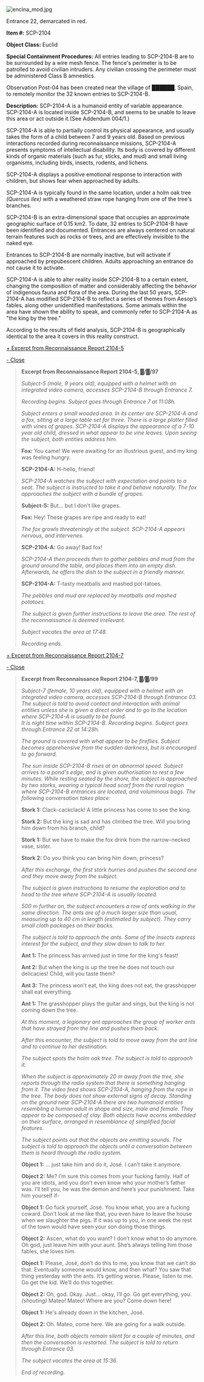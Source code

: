 ![encina_mod.jpg](http://scp-wiki.wdfiles.com/local--files/scp-2104/encina_mod.jpg)

Entrance 22, demarcated in red.

**Item #:** SCP-2104

**Object Class:** Euclid

**Special Containment Procedures:** All entries leading to SCP-2104-B are to be surrounded by a wire mesh fence. The fence's perimeter is to be patrolled to avoid civilian intruders. Any civilian crossing the perimeter must be administered Class B amnestics.

Observation Post-04 has been created near the village of ██████, Spain, to remotely monitor the 32 known entries to SCP-2104-B.

**Description:** SCP-2104-A is a humanoid entity of variable appearance. SCP-2104-A is located inside SCP-2104-B, and seems to be unable to leave this area or act outside it.(See Addendum 004/1.)

SCP-2104-A is able to partially control its physical appearance, and usually takes the form of a child between 7 and 9 years old. Based on previous interactions recorded during reconnaissance missions, SCP-2104-A presents symptoms of intellectual disability. Its body is covered by different kinds of organic materials (such as fur, sticks, and mud) and small living organisms, including birds, insects, rodents, and lichens.

SCP-2104-A displays a positive emotional response to interaction with children, but shows fear when approached by adults.

SCP-2104-A is typically found in the same location, under a holm oak tree _(Quercus ilex)_ with a weathered straw rope hanging from one of the tree's branches.

SCP-2104-B is an extra-dimensional space that occupies an approximate geographic surface of 0.15 km2. To date, 32 entries to SCP-2104-B have been identified and documented. Entrances are always centered on natural terrain features such as rocks or trees, and are effectively invisible to the naked eye.

Entrances to SCP-2104-B are normally inactive, but will activate if approached by prepubescent children. Adults approaching an entrance do not cause it to activate.

SCP-2104-A is able to alter reality inside SCP-2104-B to a certain extent, changing the composition of matter and considerably affecting the behavior of indigenous fauna and flora of the area. During the last 50 years, SCP-2104-A has modified SCP-2104-B to reflect a series of themes from Aesop’s fables, along other unidentified manifestations. Some animals within the area have shown the ability to speak, and commonly refer to SCP-2104-A as "the king by the tree."

According to the results of field analysis, SCP-2104-B is geographically identical to the area it covers in this reality construct.

[+ Excerpt from Reconnaissance Report 2104-5](javascript:;)

[\- Close](javascript:;)

> **Excerpt from Reconnaissance Report 2104-5, █/█/97**
> 
> _Subject-5 (male, 9 years old), equipped with a helmet with an integrated video camera, accesses SCP-2104-B through Entrance 7._
> 
> _Recording begins. Subject goes through Entrance 7 at 11:08h._
> 
> _Subject enters a small wooded area. In its center are SCP-2104-A and a fox, sitting at a large table set for three. There is a large platter filled with vines of grapes. SCP-2104-A displays the appearance of a 7-10 year old child, dressed in what appear to be vine leaves. Upon seeing the subject, both entities address him._
> 
> **Fox:** You came! We were awaiting for an illustrious guest, and my king was feeling hungry.
> 
> **SCP-2104-A:** H-hello, friend!
> 
> _SCP-2104-A watches the subject with expectation and points to a seat. The subject is instructed to take it and behave naturally. The fox approaches the subject with a bundle of grapes._
> 
> **Subject-5:** But… but I don't like grapes.
> 
> **Fox:** Hey! These grapes are ripe and ready to eat!
> 
> _The fox growls threateningly at the subject. SCP-2104-A appears nervous, and intervenes._
> 
> **SCP-2104-A:** Go away! Bad fox!
> 
> _SCP-2104-A then proceeds then to gather pebbles and mud from the ground around the table, and places them into an empty dish. Afterwards, he offers the dish to the subject in a friendly manner._
> 
> **SCP-2104-A:** T-tasty meatballs and mashed pot-tatoes.
> 
> _The pebbles and mud are replaced by meatballs and mashed potatoes._
> 
> _The subject is given further instructions to leave the area. The rest of the reconnaissance is deemed irrelevant._
> 
> _Subject vacates the area at 17:48._
> 
> _Recording ends._

[+ Excerpt from Reconnaissance Report 2104-7](javascript:;)

[\- Close](javascript:;)

> **Excerpt from Reconnaissance Report 2104-7, █/█/99**
> 
> _Subject-7 (female, 10 years old), equipped with a helmet with an integrated video camera, accesses SCP-2104-B through Entrance 03. The subject is told to avoid contact and interaction with animal entities unless she is given a direct order and to go to the location where SCP-2104-A is usually to be found._  
> _It is night time within SCP-2104-B. Recording begins. Subject goes through Entrance 22 at 14:28h._
> 
> _The ground is covered with what appear to be fireflies. Subject becomes apprehensive from the sudden darkness, but is encouraged to go forward._
> 
> _The sun inside SCP-2104-B rises at an abnormal speed. Subject arrives to a pond's edge, and is given authorisation to rest a few minutes. While resting seated by the shore, the subject is approached by two storks, wearing a typical head scarf from the rural region where SCP-2104-B entrances are located, and voluminous bags. The following conversation takes place:_
> 
> **Stork 1:** Clack-cackclack! A little princess has come to see the king.
> 
> **Stork 2:** But the king is sad and has climbed the tree. Will you bring him down from his branch, child?
> 
> **Stork 1:** But we have to make the fox drink from the narrow-necked vase, sister.
> 
> **Stork 2:** Do you think you can bring him down, princess?
> 
> _After this exchange, the first stork hurries and pushes the second one and they move away from the subject._
> 
> _The subject is given instructions to resume the exploration and to head to the tree where SCP-2104-A is usually located._
> 
> _500 m further on, the subject encounters a row of ants walking in the same direction. The ants are of a much larger size than usual, measuring up to 40 cm in length (estimated by subject). They carry small cloth packages on their backs._
> 
> _The subject is told to approach the ants. Some of the insects express interest for the subject, and they slow down to talk to her._
> 
> **Ant 1:** The princess has arrived just in time for the king's feast!
> 
> **Ant 2:** But when the king is up the tree he does not touch our delicacies! Child, will you taste them?
> 
> **Ant 3:** The princess won't eat, the king does not eat, the grasshopper shall eat everything.
> 
> **Ant 1:** The grasshopper plays the guitar and sings, but the king is not coming down the tree.
> 
> _At this moment, a legionary ant approaches the group of worker ants that have strayed from the line and pushes them back._
> 
> _After this encounter, the subject is told to move away from the ant line and to continue to her destination._
> 
> _The subject spots the holm oak tree. The subject is told to approach it._
> 
> _When the subject is approximately 20 m away from the tree, she reports through the radio system that there is something hanging from it. The video feed shows SCP-2104-A, hanging from the rope in the tree. The body does not show external signs of decay. Standing on the ground near SCP-2104-A there are two humanoid entities resembling a human adult in shape and size, male and female. They appear to be composed of clay. Both objects have acorns embedded on their surface, arranged in resemblance of simplified facial features._
> 
> _The subject points out that the objects are emitting sounds. The subject is told to approach the objects until a conversation between them is heard through the radio system._
> 
> **Object 1:** … just take him and do it, José. I can’t take it anymore.
> 
> **Object 2:** Me? I’m sure this comes from your fucking family. Half of you are idiots, and you don’t even know who your mother’s father was. I’ll tell you, he was the demon and here’s your punishment. Take him yourself if-
> 
> **Object 1:** Go fuck yourself, José. You know what, you are a fucking coward. Don’t look at me like that, you even have to leave the house when we slaughter the pigs. If it was up to you, in one week the rest of the town would have seen your son doing those things.
> 
> **Object 2:** Ascen, what do you want? I don’t know what to do anymore. Oh god, just leave him with your aunt. She’s always telling him those fables, she loves him.
> 
> **Object 1:** Please, José, don’t do this to me, you know that we can’t do that. Eventually someone would know, and then what? You saw that thing yesterday with the ants. It’s getting worse. Please, listen to me. Go get the kid. We’ll do this together.
> 
> **Object 2:** Oh, god. Okay. Just… okay, I’ll go. Go get everything, you. _(shouting)_ Mateo! Mateo! Where are you? Come down here!
> 
> **Object 1:** He's already down in the kitchen, José.
> 
> **Object 2:** Oh. Mateo, come here. We are going for a walk outside.
> 
> _After this line, both objects remain silent for a couple of minutes, and then the conversation is restarted. The subject is told to return through Entrance 03._
> 
> _The subject vacates the area at 15:36._
> 
> _End of recording._